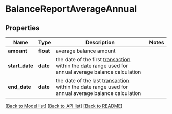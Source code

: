 # BalanceReportAverageAnnual

## Properties
Name | Type | Description | Notes
------------ | ------------- | ------------- | -------------
**amount** | **float** | average balance amount | 
**start_date** | **date** | the date of the first [transaction](#transactions) within the date range used for annual average balance calculation | 
**end_date** | **date** | the date of the last [transaction](#transactions)  within the date range used for annual average balance calculation | 

[[Back to Model list]](../README.md#documentation-for-models) [[Back to API list]](../README.md#documentation-for-api-endpoints) [[Back to README]](../README.md)

